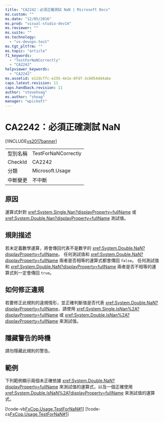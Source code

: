 ```yaml
---
title: "CA2242：必須正確測試 NaN | Microsoft Docs"
ms.custom: ""
ms.date: "12/05/2016"
ms.prod: "visual-studio-dev14"
ms.reviewer: ""
ms.suite: ""
ms.technology: 
  - "vs-devops-test"
ms.tgt_pltfrm: ""
ms.topic: "article"
f1_keywords: 
  - "TestForNaNCorrectly"
  - "CA2242"
helpviewer_keywords: 
  - "CA2242"
ms.assetid: e12dcffc-e255-4e1e-8fdf-3c6054d44abe
caps.latest.revision: 11
caps.handback.revision: 11
author: "stevehoag"
ms.author: "shoag"
manager: "wpickett"
---
```

# CA2242：必須正確測試 NaN
[!INCLUDE[vs2017banner](../code-quality/includes/vs2017banner.md)]

|||  
|-|-|  
|型別名稱|TestForNaNCorrectly|  
|CheckId|CA2242|  
|分類|Microsoft.Usage|  
|中斷變更|不中斷|  
  
## 原因  
 運算式針對 <xref:System.Single.Nan?displayProperty=fullName> 或 <xref:System.Double.Nan?displayProperty=fullName> 測試值。  
  
## 規則描述  
 若未定義數學運算，將會傳回代表不是數字的 <xref:System.Double.NaN?displayProperty=fullName>。  任何測試值和 <xref:System.Double.NaN?displayProperty=fullName> 兩者是否相等的運算式都會傳回 `false`。  任何測試值和 <xref:System.Double.NaN?displayProperty=fullName> 兩者是否不相等的運算式則一定會傳回 `true`。  
  
## 如何修正違規  
 若要修正此規則的違規情形，並正確判斷值是否代表 <xref:System.Double.NaN?displayProperty=fullName>，請使用 <xref:System.Single.IsNan%2A?displayProperty=fullName> 或 <xref:System.Double.IsNan%2A?displayProperty=fullName> 來測試值。  
  
## 隱藏警告的時機  
 請勿隱藏此規則的警告。  
  
## 範例  
 下列範例顯示兩個未正確依據 <xref:System.Double.NaN?displayProperty=fullName> 來測試值的運算式，以及一個正確使用 <xref:System.Double.IsNaN%2A?displayProperty=fullName> 來測試值的運算式。  
  
 [!code-vb[FxCop.Usage.TestForNaN#1](../code-quality/codesnippet/VisualBasic/ca2242-test-for-nan-correctly_1.vb)]
 [!code-cs[FxCop.Usage.TestForNaN#1](../code-quality/codesnippet/CSharp/ca2242-test-for-nan-correctly_1.cs)]